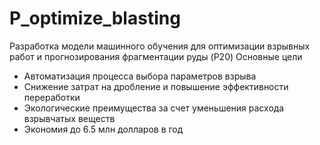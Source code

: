 # P_optimize_blasting
Разработка модели машинного обучения для оптимизации взрывных работ и прогнозирования фрагментации руды (P20)
Основные цели
- Автоматизация процесса выбора параметров взрыва
- Снижение затрат на дробление и повышение эффективности переработки
- Экологические преимущества за счет уменьшения расхода взрывчатых веществ
- Экономия до 6.5 млн долларов в год
